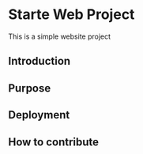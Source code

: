# Starte Web Project

This is a simple website project

## Introduction

## Purpose

## Deployment

## How to contribute
